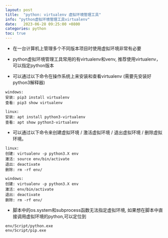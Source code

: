 ```yaml
---
layout: post
title:  "python: virtualenv 虚拟环境管理工具"
info: "python虚拟环境管理工具virtualenv"
date:   2023-06-28 09:25:00 +0800
categories: python
toc: true
---
```




- 在一台计算机上管理多个不同版本项目时使用虚拟环境非常有必要

- python虚拟环境管理工具常用的有virtualenv和venv, 推荐使用virtualenv，可以指定python版本

- 可以通过以下命令在操作系统上来安装和查看virtualenv (需要先安装好python3解释器) 
```
windows:
安装: pip3 install virtualenv
查看: pip3 show virtualenv 
```
```
linux:
安装: apt install python3-virtualenv
查看: apt show python3-virtualenv 
```

- 可以通过以下命令来创建虚拟环境 / 激活虚拟环境 / 退出虚拟环境 / 删除虚拟环境。 
```
linux:
创建: virtualenv -p python3.X env 
激活: source env/bin/activate 
退出: deactivate 
删除: rm -rf env/
```
```
windows:
创建: virtualenv -p python3.X env 
激活: env/bin/activate 
退出: deactivate 
删除: rm -rf env/
```

- 脚本中的os.system和subprocess函数无法指定虚拟环境, 如果想在脚本中直接调用虚拟环境的python,可以定位到
```
env/Script/python.exe
env/Script/pip.exe
```



